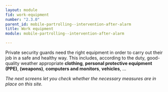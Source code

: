 ```yaml
---
layout: module
fid: work-equipment
number: "2.3.0"
parent_id: mobile-partrolling--intervention-after-alarm
title: Work equipment
module: mobile-partrolling--intervention-after-alarm

---
```

Private security guards need the right equipment in order to carry out their
job in a safe and healthy way. This includes, according to the duty, good-
quality weather appropriate **clothing**, **personal protective equipment
(PPE)**, **(weapons)**, **computers and monitors**, **vehicles**, ...

_The next screens let you check whether the necessary measures are in place on
this site._


